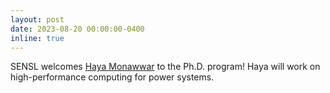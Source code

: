 ```yaml
---
layout: post
date: 2023-08-20 00:00:00-0400
inline: true
---
```


SENSL welcomes [Haya Monawwar](https://www.linkedin.com/in/haya-monawwar-732906217)
to the Ph.D. program! Haya will work on high-performance computing for power systems.
